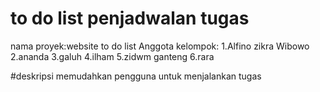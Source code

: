 # to do list penjadwalan tugas
nama proyek:website to do list 
Anggota kelompok:
1.Alfino zikra Wibowo 
2.ananda 
3.galuh
4.ilham
5.zidwm ganteng
6.rara

#deskripsi
memudahkan pengguna untuk menjalankan tugas 

